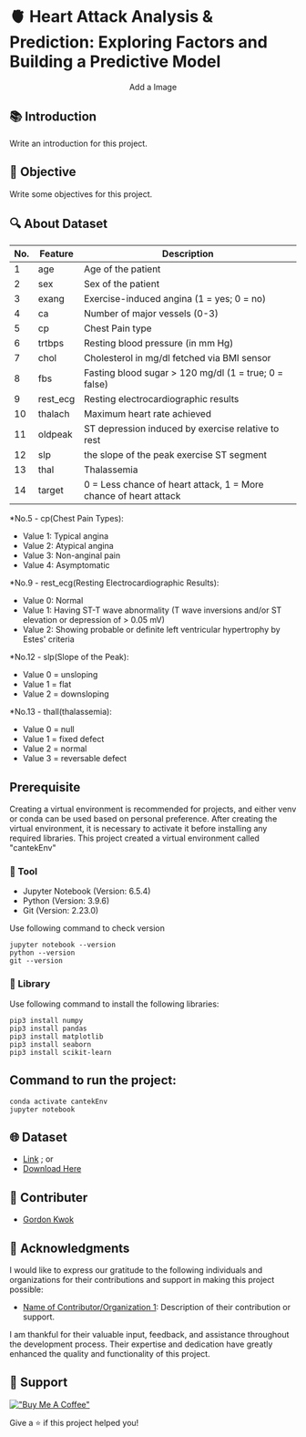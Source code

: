 # 🫀 Heart Attack Analysis & Prediction: Exploring Factors and Building a Predictive Model

<p align="center">
Add a Image
</p>

## 📚 Introduction
Write an introduction for this project.

## 🎯 Objective
Write some objectives for this project.

## 🔍 About Dataset
| No. | Feature    | Description                                                                       |
|-----|------------|-----------------------------------------------------------------------------------|
| 1   | age        | Age of the patient                                                                |
| 2   | sex        | Sex of the patient                                                                |
| 3   | exang      | Exercise-induced angina (1 = yes; 0 = no)                                          |
| 4   | ca         | Number of major vessels (0-3)                                                     |
| 5   | cp         | Chest Pain type                                                                   |
| 6   | trtbps     | Resting blood pressure (in mm Hg)                                                  |
| 7   | chol       | Cholesterol in mg/dl fetched via BMI sensor                                        |
| 8   | fbs        | Fasting blood sugar > 120 mg/dl (1 = true; 0 = false)                               |
| 9   | rest_ecg   | Resting electrocardiographic results                                               |
| 10  | thalach    | Maximum heart rate achieved                                                       |
| 11  | oldpeak    | ST depression induced by exercise relative to rest                                                                     |
| 12  | slp        | the slope of the peak exercise ST segment                                                                             |
| 13  | thal       | Thalassemia                                                                         |
| 14  | target     | 0 = Less chance of heart attack, 1 = More chance of heart attack                   |

*No.5 - cp(Chest Pain Types):
- Value 1: Typical angina
- Value 2: Atypical angina
- Value 3: Non-anginal pain
- Value 4: Asymptomatic

*No.9 - rest_ecg(Resting Electrocardiographic Results):
- Value 0: Normal
- Value 1: Having ST-T wave abnormality (T wave inversions and/or ST elevation or depression of > 0.05 mV)
- Value 2: Showing probable or definite left ventricular hypertrophy by Estes' criteria

*No.12 - slp(Slope of the Peak):
- Value 0 = unsloping
- Value 1 = flat
- Value 2 = downsloping

*No.13 - thall(thalassemia):
- Value 0 = null
- Value 1 = fixed defect
- Value 2 = normal
- Value 3 = reversable defect

## Prerequisite
Creating a virtual environment is recommended for projects, and either venv or conda can be used based on personal preference. After creating the virtual environment, it is necessary to activate it before installing any required libraries. This project created a virtual environment called "cantekEnv"

### 🔧 Tool
- Jupyter Notebook (Version: 6.5.4)
- Python (Version: 3.9.6)
- Git (Version: 2.23.0)

Use following command to check version
```
jupyter notebook --version
python --version
git --version
```

### 📖 Library
Use following command to install the following libraries:
```
pip3 install numpy
pip3 install pandas
pip3 install matplotlib
pip3 install seaborn
pip3 install scikit-learn
```

## Command to run the project:
```
conda activate cantekEnv
jupyter notebook
```

## 🌐 Dataset
- [Link](https://www.kaggle.com/datasets/rashikrahmanpritom/heart-attack-analysis-prediction-dataset?select=heart.csv) ; or
- [Download Here](https)

## 👥 Contributer
- [Gordon Kwok](https://www.linkedin.com/in/gordonkwokch/)

## 🤝 Acknowledgments

I would like to express our gratitude to the following individuals and organizations for their contributions and support in making this project possible:

- [Name of Contributor/Organization 1](https://example.com): Description of their contribution or support.

I am thankful for their valuable input, feedback, and assistance throughout the development process. Their expertise and dedication have greatly enhanced the quality and functionality of this project.

## 💪 Support
[!["Buy Me A Coffee"](https://www.buymeacoffee.com/assets/img/custom_images/orange_img.png)](https://www.buymeacoffee.com/gordonhei25)

Give a ⭐️ if this project helped you!
